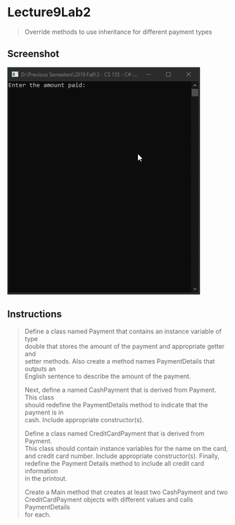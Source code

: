 # Lecture9Lab2
> Override methods to use inheritance for different payment types

## Screenshot
![screenshot](Lecture9Lab2.gif)

## Instructions
> Define a class named Payment that contains an instance variable of type  
> double that stores the amount of the payment and appropriate getter and  
> setter methods.  Also create a method names PaymentDetails that outputs an  
> English sentence to describe the amount of the payment.  
> 
> Next, define a named CashPayment that is derived from Payment.  This class  
> should redefine the PaymentDetails method to indicate that the payment is in  
> cash.  Include appropriate constructor(s).  
> 
> Define a class named CreditCardPayment that is derived from Payment.  
> This class should contain instance variables for the name on the card,  
> and credit card number.  Include appropriate constructor(s). Finally,  
> redefine the Payment Details method to include all credit card information  
> in the printout.  
> 
> Create a Main method that creates at least two CashPayment and two  
> CreditCardPayment objects with different values and calls PaymentDetails  
> for each.  